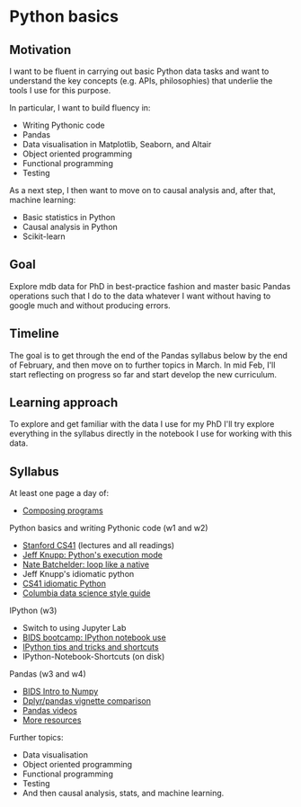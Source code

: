 # Python basics

## Motivation

I want to be fluent in carrying out basic Python data tasks and want to understand the key concepts (e.g. APIs, philosophies) that underlie the tools I
use for this purpose.

In particular, I want to build fluency in:
- Writing Pythonic code
- Pandas
- Data visualisation in Matplotlib, Seaborn, and Altair
- Object oriented programming
- Functional programming
- Testing

As a next step, I then want to move on to causal analysis and, after that, machine learning:

- Basic statistics in Python
- Causal analysis in Python
- Scikit-learn


## Goal

Explore mdb data for PhD in best-practice fashion and master basic Pandas operations such that I do to the data whatever I want without having to google much and without producing errors.


## Timeline

The goal is to get through the end of the Pandas syllabus below by the end of February, and then move on to further topics in March. In mid Feb, I'll start reflecting on progress so far and start develop the new curriculum.


## Learning approach

To explore and get familiar with the data I use for my PhD I'll try explore everything in the syllabus directly in the notebook I use for working with this data.


## Syllabus

At least one page a day of:
- [Composing programs](http://composingprograms.com/pages/11-getting-started.html) 

Python basics and writing Pythonic code (w1 and w2)
- [Stanford CS41](https://stanfordpython.com) (lectures and all readings)
- [Jeff Knupp: Python's execution mode](https://www.jeffknupp.com/blog/2013/02/14/drastically-improve-your-python-understanding-pythons-execution-model/)
- [Nate Batchelder: loop like a native](https://www.youtube.com/watch?time_continue=14&v=EnSu9hHGq5o)
- Jeff Knupp's idiomatic python
- [CS41 idiomatic Python](https://drive.google.com/file/d/0B-eHIhYpHrGDNGZCYUN6SVB1OGc/view)
- [Columbia data science style guide](http://columbia-applied-data-science.github.io/pages/lowclass-python-style-guide.html)

IPython (w3)
- Switch to using Jupyter Lab 
- [BIDS bootcamp: IPython notebook use](https://www.youtube.com/watch?v=HrylK8I1ALs&index=3&list=PLKW2Azk23ZtSeBcvJi0JnL7PapedOvwz9)
- [IPython tips and tricks and shortcuts](https://www.dataquest.io/blog/jupyter-notebook-tips-tricks-shortcuts/)
- IPython-Notebook-Shortcuts (on disk)

Pandas (w3 and w4)
- [BIDS Intro to Numpy](https://www.youtube.com/watch?v=PDOsOcG0m-Q)
- [Dplyr/pandas vignette comparison](https://nbviewer.jupyter.org/gist/TomAugspurger/6e052140eaa5fdb6e8c0)
- [Pandas videos](https://github.com/justmarkham/pandas-videos)
- [More resources](https://www.dataschool.io/best-python-pandas-resources/)

Further topics:
- Data visualisation
- Object oriented programming
- Functional programming
- Testing
- And then causal analysis, stats, and machine learning. 
